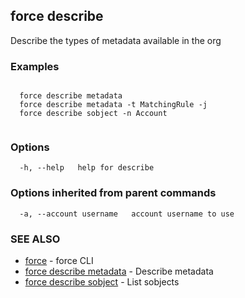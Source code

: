 ## force describe

Describe the types of metadata available in the org

### Examples

```

  force describe metadata
  force describe metadata -t MatchingRule -j
  force describe sobject -n Account
  
```

### Options

```
  -h, --help   help for describe
```

### Options inherited from parent commands

```
  -a, --account username   account username to use
```

### SEE ALSO

* [force](force.md)	 - force CLI
* [force describe metadata](force_describe_metadata.md)	 - Describe metadata
* [force describe sobject](force_describe_sobject.md)	 - List sobjects

